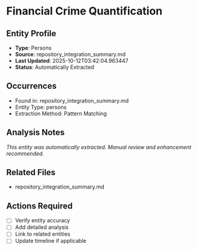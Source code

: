 # Financial Crime Quantification

## Entity Profile
- **Type**: Persons
- **Source**: repository_integration_summary.md
- **Last Updated**: 2025-10-12T03:42:04.963447
- **Status**: Automatically Extracted

## Occurrences
- Found in: repository_integration_summary.md
- Entity Type: persons
- Extraction Method: Pattern Matching

## Analysis Notes
*This entity was automatically extracted. Manual review and enhancement recommended.*

## Related Files
- repository_integration_summary.md

## Actions Required
- [ ] Verify entity accuracy
- [ ] Add detailed analysis
- [ ] Link to related entities
- [ ] Update timeline if applicable
